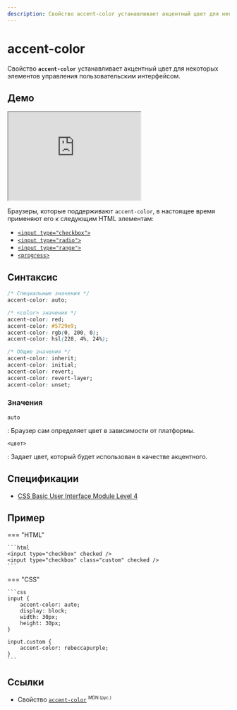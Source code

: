 ```yaml
---
description: Свойство accent-color устанавливает акцентный цвет для некоторых элементов управления пользовательским интерфейсом.
---
```


# accent-color

Свойство **`accent-color`** устанавливает акцентный цвет для некоторых элементов управления пользовательским интерфейсом.

## Демо

<iframe class="interactive is-default-height" height="200" src="https://interactive-examples.mdn.mozilla.net/pages/css/accent-color.html" title="MDN Web Docs Interactive Example" loading="lazy" data-readystate="complete"></iframe>

Браузеры, которые поддерживают `accent-color`, в настоящее время применяют его к следующим HTML элементам:

-   [`<input type="checkbox">`](../html/input.md)
-   [`<input type="radio">`](../html/input.md)
-   [`<input type="range">`](../html/input.md)
-   [`<progress>`](../html/progress.md)

## Синтаксис

```css
/* Специальные значения */
accent-color: auto;

/* <color> значения */
accent-color: red;
accent-color: #5729e9;
accent-color: rgb(0, 200, 0);
accent-color: hsl(228, 4%, 24%);

/* Общие значения */
accent-color: inherit;
accent-color: initial;
accent-color: revert;
accent-color: revert-layer;
accent-color: unset;
```

### Значения

`auto`

: Браузер сам определяет цвет в зависимости от платформы.

`<цвет>`

: Задает цвет, который будет использован в качестве акцентного.

## Спецификации

-   [CSS Basic User Interface Module Level 4](https://w3c.github.io/csswg-drafts/css-ui/#widget-accent)

## Пример

=== "HTML"

    ```html
    <input type="checkbox" checked />
    <input type="checkbox" class="custom" checked />
    ```

=== "CSS"

    ```css
    input {
    	accent-color: auto;
    	display: block;
    	width: 30px;
    	height: 30px;
    }

    input.custom {
    	accent-color: rebeccapurple;
    }
    ```

## Ссылки

-   Свойство [`accent-color`](https://developer.mozilla.org/ru/docs/Web/CSS/accent-color) <sup><small>MDN (рус.)</small></sup>
